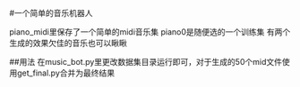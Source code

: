#一个简单的音乐机器人

piano_midi里保存了一个简单的midi音乐集
piano0是随便选的一个训练集
有两个生成的效果欠佳的音乐也可以瞅瞅

##用法
在music_bot.py里更改数据集目录运行即可，对于生成的50个mid文件使用get_final.py合并为最终结果